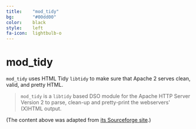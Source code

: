 ```yaml
---
title:    "mod_tidy"
bg:       "#00dd00"
color:    black    
style:    left
fa-icon:  lightbulb-o
---
```


# mod_tidy

`mod_tidy` uses HTML Tidy `libtidy` to make sure that Apache 2 serves clean, valid, and
pretty HTML.

> `mod_tidy` is a `libtidy` based DSO module for the Apache HTTP Server Version 2 to parse,
> clean-up and pretty-print the webservers' (X)HTML output.

(The content above was adapted from [its Sourceforge site][1].) 


 [1]: http://sourceforge.net/projects/mod-tidy/
 